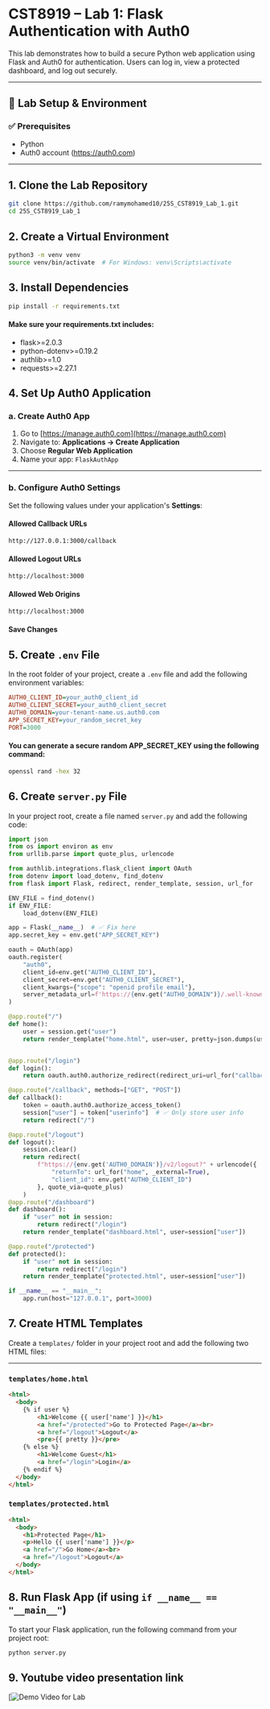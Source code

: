 # CST8919 – Lab 1: Flask Authentication with Auth0

This lab demonstrates how to build a secure Python web application using Flask and Auth0 for authentication. Users can log in, view a protected dashboard, and log out securely.

---

## 🔧 Lab Setup & Environment

### ✅ Prerequisites

- Python
- Auth0 account (https://auth0.com)

---

## 1. Clone the Lab Repository

```bash
git clone https://github.com/ramymohamed10/25S_CST8919_Lab_1.git
cd 25S_CST8919_Lab_1
```
## 2. Create a Virtual Environment

```bash
python3 -m venv venv
source venv/bin/activate  # For Windows: venv\Scripts\activate
```
## 3. Install Dependencies

```bash
pip install -r requirements.txt
```
#### Make sure your requirements.txt includes:
- flask>=2.0.3
- python-dotenv>=0.19.2
- authlib>=1.0
- requests>=2.27.1

## 4. Set Up Auth0 Application

### a. Create Auth0 App

1. Go to [https://manage.auth0.com](https://manage.auth0.com)
2. Navigate to: **Applications → Create Application**
3. Choose **Regular Web Application**
4. Name your app: `FlaskAuthApp`

---

### b. Configure Auth0 Settings

Set the following values under your application's **Settings**:

#### **Allowed Callback URLs**
```bash
http://127.0.0.1:3000/callback
```
#### **Allowed Logout URLs**
```bash
http://localhost:3000
```
#### **Allowed Web Origins**
```bash
http://localhost:3000
```
#### Save Changes

## 5. Create `.env` File

In the root folder of your project, create a `.env` file and add the following environment variables:

```ini
AUTH0_CLIENT_ID=your_auth0_client_id
AUTH0_CLIENT_SECRET=your_auth0_client_secret
AUTH0_DOMAIN=your-tenant-name.us.auth0.com
APP_SECRET_KEY=your_random_secret_key
PORT=3000
```
#### You can generate a secure random APP_SECRET_KEY using the following command:

```bash
openssl rand -hex 32
```
## 6. Create `server.py` File

In your project root, create a file named `server.py` and add the following code:

```python
import json
from os import environ as env
from urllib.parse import quote_plus, urlencode

from authlib.integrations.flask_client import OAuth
from dotenv import load_dotenv, find_dotenv
from flask import Flask, redirect, render_template, session, url_for

ENV_FILE = find_dotenv()
if ENV_FILE:
    load_dotenv(ENV_FILE)

app = Flask(__name__)  # ✅ Fix here
app.secret_key = env.get("APP_SECRET_KEY")

oauth = OAuth(app)
oauth.register(
    "auth0",
    client_id=env.get("AUTH0_CLIENT_ID"),
    client_secret=env.get("AUTH0_CLIENT_SECRET"),
    client_kwargs={"scope": "openid profile email"},
    server_metadata_url=f'https://{env.get("AUTH0_DOMAIN")}/.well-known/openid-configuration'
)

@app.route("/")
def home():
    user = session.get("user")
    return render_template("home.html", user=user, pretty=json.dumps(user, indent=4))


@app.route("/login")
def login():
    return oauth.auth0.authorize_redirect(redirect_uri=url_for("callback", _external=True))

@app.route("/callback", methods=["GET", "POST"])
def callback():
    token = oauth.auth0.authorize_access_token()
    session["user"] = token["userinfo"]  # ✅ Only store user info
    return redirect("/")

@app.route("/logout")
def logout():
    session.clear()
    return redirect(
        f"https://{env.get('AUTH0_DOMAIN')}/v2/logout?" + urlencode({
            "returnTo": url_for("home", _external=True),
            "client_id": env.get("AUTH0_CLIENT_ID")
        }, quote_via=quote_plus)
    )
@app.route("/dashboard")
def dashboard():
    if "user" not in session:
        return redirect("/login")
    return render_template("dashboard.html", user=session["user"])

@app.route("/protected")
def protected():
    if "user" not in session:
        return redirect("/login")
    return render_template("protected.html", user=session["user"])

if __name__ == "__main__":
    app.run(host="127.0.0.1", port=3000)
```
## 7. Create HTML Templates

Create a `templates/` folder in your project root and add the following two HTML files:

---

### `templates/home.html`

```html
<html>
  <body>
    {% if user %}
        <h1>Welcome {{ user['name'] }}</h1>
        <a href="/protected">Go to Protected Page</a><br>
        <a href="/logout">Logout</a>
        <pre>{{ pretty }}</pre>
    {% else %}
        <h1>Welcome Guest</h1>
        <a href="/login">Login</a>
    {% endif %}
  </body>
</html>
```
### `templates/protected.html`

```html
<html>
  <body>
    <h1>Protected Page</h1>
    <p>Hello {{ user['name'] }}</p>
    <a href="/">Go Home</a><br>
    <a href="/logout">Logout</a>
  </body>
</html>
```
## 8. Run Flask App (if using `if __name__ == "__main__"`)

To start your Flask application, run the following command from your project root:

```bash
python server.py
```


## 9. Youtube video presentation link

[![Demo Video for Lab](https://youtu.be/x4pFwuO0VnM)



